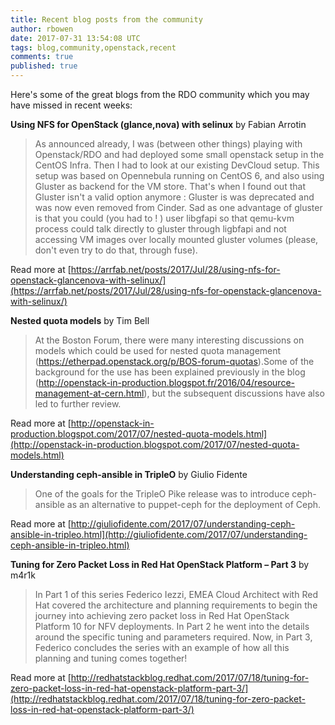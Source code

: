 ```yaml
---
title: Recent blog posts from the community
author: rbowen
date: 2017-07-31 13:54:08 UTC
tags: blog,community,openstack,recent
comments: true
published: true
---
```


Here's some of the great blogs from the RDO community which you may have missed in recent weeks:


**Using NFS for OpenStack (glance,nova) with selinux** by Fabian Arrotin

> As announced already, I was (between other things) playing with Openstack/RDO and had deployed some small openstack setup in the CentOS Infra. Then I had to look at our existing DevCloud setup. This setup was based on Opennebula running on CentOS 6, and also using Gluster as backend for the VM store. That's when I found out that Gluster isn't a valid option anymore : Gluster is was deprecated and was now even removed from Cinder. Sad as one advantage of gluster is that you could (you had to ! ) user libgfapi so that qemu-kvm process could talk directly to gluster through ligbfapi and not accessing VM images over locally mounted gluster volumes (please, don't even try to do that, through fuse).

Read more at [https://arrfab.net/posts/2017/Jul/28/using-nfs-for-openstack-glancenova-with-selinux/](https://arrfab.net/posts/2017/Jul/28/using-nfs-for-openstack-glancenova-with-selinux/)


**Nested quota models** by Tim Bell

> At the Boston Forum, there were many interesting discussions on models which could be used for nested quota management (https://etherpad.openstack.org/p/BOS-forum-quotas).Some of the background for the use has been explained previously in the blog (http://openstack-in-production.blogspot.fr/2016/04/resource-management-at-cern.html), but the subsequent discussions have also led to further review.

Read more at [http://openstack-in-production.blogspot.com/2017/07/nested-quota-models.html](http://openstack-in-production.blogspot.com/2017/07/nested-quota-models.html)


**Understanding ceph-ansible in TripleO** by Giulio Fidente

> One of the goals for the TripleO Pike release was to introduce ceph-ansible as an alternative to puppet-ceph for the deployment of Ceph.

Read more at [http://giuliofidente.com/2017/07/understanding-ceph-ansible-in-tripleo.html](http://giuliofidente.com/2017/07/understanding-ceph-ansible-in-tripleo.html)


**Tuning for Zero Packet Loss in Red Hat OpenStack Platform – Part 3** by m4r1k

>  In Part 1 of this series Federico Iezzi, EMEA Cloud Architect with Red Hat covered the architecture and planning requirements to begin the journey into achieving zero packet loss in Red Hat OpenStack Platform 10 for NFV deployments. In Part 2 he went into the details around the specific tuning and parameters required. Now, in Part 3, Federico concludes the series with an example of how all this planning and tuning comes together!  

Read more at [http://redhatstackblog.redhat.com/2017/07/18/tuning-for-zero-packet-loss-in-red-hat-openstack-platform-part-3/](http://redhatstackblog.redhat.com/2017/07/18/tuning-for-zero-packet-loss-in-red-hat-openstack-platform-part-3/)